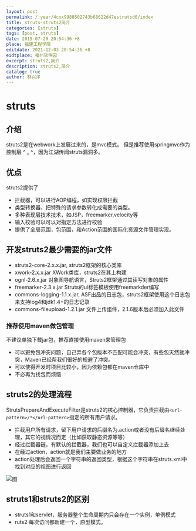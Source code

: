 ```yaml
---
layout: post
permalink: /:year/4cxx9988502743b68622d47estrutsd0/index
title: struts-struts2简介
categories: [struts]
tags: [post, struts]
date: 2015-07-20 20:54:36 +8
place: 福建工程学院
editdate: 2021-12-03 20:54:36 +8
eidtplace: 福州软件园
excerpt: struts2,简介
description: struts2,简介
catalog: true
author: 林兴洋
---
```


# struts

## 介绍

struts2是在webwork上发展过来的，是mvc模式。 但是推荐使用springmvc作为控制层 ^ _ ^，因为江湖传闻struts漏洞多。

## 优点

struts2提供了
* 拦截器，可以进行AOP编程，如实现权限拦截
* 类型转换器，把特殊的请求参数转化成需要的类型。
* 多种表现层技术技术，如JSP，freemarker,velocity等
* 输入校验可以可以对指定方法进行校验
* 提供了全局范围，包范围，和Action范围的国际化资源文件管理实现。


## 开发struts2最少需要的jar文件

* struts2-core-2.x.x.jar, struts2框架的核心类库
* xwork-2.x.x.jar XWork类库，struts2在其上构建
* ognl-2.6.x.jar 对象图导航语言，Struts2框架通过其读写对象的属性
* freemarker-2.3.x.jar   Struts的ui标签模板使用freemarkder编写
* commons-logging-1.1.x.jar, ASF出品的日志包，struts2框架使用这个日志包来支持log4和jdk1.4+的日志记录
* commons-fileupload-1.2.1.jar 文件上传组件，2.1.6版本后必须加入此文件

### 推荐使用maven做包管理

不建议单独下载jar包，推荐直接使用maven来管理包
* 可以避免包冲突问题，自己弄各个包版本不匹配可能会冲突，有些包天然就冲突，Maven已经帮我们很好的规避了冲突。
* 可以使得开发时项目比较小，因为依赖包都在maven仓库中
* 不必再为找包而烦恼

## struts2的处理流程

StrutsPrepareAndExecuteFilter是struts2的核心控制器，它负责拦截由`<url-pattern>/*</url-pattern>`指定的所有用户请求。

* 拦截用户所有请求，留下用户请求的后缀名为.action或者没有后缀名继续处理，其它的视情况而定（比如获取静态资源等等）
* 经过拦截器链，有默认的拦截器，我们也可以自定义拦截器添加上去
* 在经过action，action就是我们主要做业务的地方
* action处理后会返回一个字符串的返回类型，根据这个字符串在struts.xml中找到对应的视图进行返回


![图](https://gitee.com/linxingyang/at-2020-10-02-image/raw/master/image/S-struts/image/2015-07-20/e29b4e1763b16c8ea2b96fa4bebb0986.png)


## struts1和struts2的区别

* struts1和servlet，服务器整个生命周期内只会存在一个实例，单例模式
* ruts2 每次访问都新建一个，原型模式。

